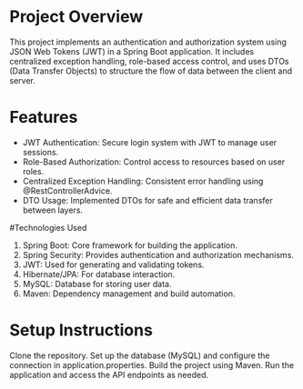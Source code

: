 # Project Overview
This project implements an authentication and authorization system using JSON Web Tokens (JWT) in a Spring Boot application. It includes centralized exception handling, role-based access control, and uses DTOs (Data Transfer Objects) to structure the flow of data between the client and server.

# Features
- JWT Authentication: Secure login system with JWT to manage user sessions.
- Role-Based Authorization: Control access to resources based on user roles.
- Centralized Exception Handling: Consistent error handling using @RestControllerAdvice.
- DTO Usage: Implemented DTOs for safe and efficient data transfer between layers.

#Technologies Used
1. Spring Boot: Core framework for building the application.
2. Spring Security: Provides authentication and authorization mechanisms.
3. JWT: Used for generating and validating tokens.
4. Hibernate/JPA: For database interaction.
5. MySQL: Database for storing user data.
6. Maven: Dependency management and build automation.

# Setup Instructions
Clone the repository.
Set up the database (MySQL) and configure the connection in application.properties.
Build the project using Maven.
Run the application and access the API endpoints as needed.
